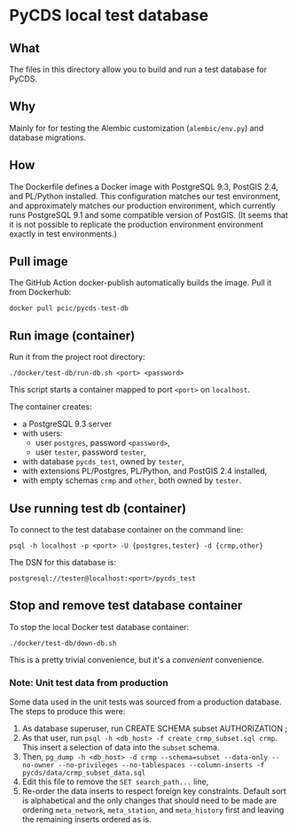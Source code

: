 # PyCDS local test database

## What

The files in this directory allow you to build and run a test database
for PyCDS.

## Why

Mainly for for testing the Alembic customization 
(`alembic/env.py`) and database migrations.

## How

The Dockerfile defines a Docker image with PostgreSQL 9.3,
PostGIS 2.4, and PL/Python installed. 
This configuration matches our test environment,
and approximately matches our production environment, which currently runs 
PostgreSQL 9.1 and some compatible version of PostGIS.
(It seems that it is not possible to replicate the production environment 
environment exactly in test environments.)

## Pull image

The GitHub Action docker-publish automatically builds the image.
Pull it from Dockerhub:

```
docker pull pcic/pycds-test-db
```

## Run image (container)

Run it from the project root directory:

```shell script
./docker/test-db/run-db.sh <port> <password>
```

This script starts a container mapped to port `<port>` on `localhost`.

The container creates:
- a PostgreSQL 9.3 server
- with users:
  - user `postgres`, password `<password>`,
  - user `tester`, password `tester`,
- with database `pycds_test`, owned by `tester`,
- with extensions PL/Postgres, PL/Python, and PostGIS 2.4 installed,
- with empty schemas `crmp` and `other`, both owned by `tester`.

## Use running test db (container)

To connect to the test database container on the command line:

```shell script
psql -h localhost -p <port> -U {postgres,tester} -d {crmp,other}
```

The DSN for this database is:

```
postgresql://tester@localhost:<port>/pycds_test
```

## Stop and remove test database container

To stop the local Docker test database container:

```shell script
./docker/test-db/down-db.sh
```

This is a pretty trivial convenience, but it's a _convenient_ convenience.

### Note: Unit test data from production

Some data used in the unit tests was sourced from a production database. 
The steps to produce this were:

1. As database superuser, run CREATE SCHEMA subset AUTHORIZATION <username>;
2. As that user, run `psql -h <db_host> -f create_crmp_subset.sql crmp`.
   This insert a selection of data into the `subset` schema.
3. Then, `pg_dump -h <db_host> -d crmp --schema=subset --data-only --no-owner --no-privileges --no-tablespaces --column-inserts -f pycds/data/crmp_subset_data.sql`
4. Edit this file to remove the `SET search_path...` line,
5. Re-order the data inserts to respect foreign key constraints.
    Default sort is alphabetical and the only changes that should need to be made are ordering `meta_network`,
    `meta_station`, and `meta_history` first and leaving the remaining inserts ordered as is.

